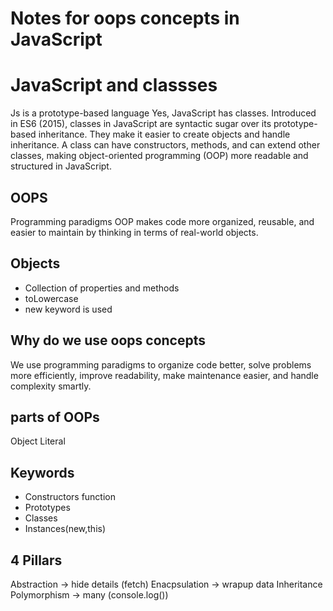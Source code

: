 # Notes for oops concepts in JavaScript

# JavaScript and classses
Js is a prototype-based language
Yes, JavaScript has classes. Introduced in ES6 (2015), classes in JavaScript are syntactic sugar over its prototype-based inheritance. They make it easier to create objects and handle inheritance. A class can have constructors, methods, and can extend other classes, making object-oriented programming (OOP) more readable and structured in JavaScript.

## OOPS
Programming paradigms
OOP makes code more organized, reusable, and easier to maintain by thinking in terms of real-world objects.


## Objects
- Collection of properties and methods
- toLowercase
- new keyword is used

## Why do we use oops concepts
We use programming paradigms to organize code better, solve problems more efficiently, improve readability, make maintenance easier, and handle complexity smartly.


## parts of OOPs
Object Literal

## Keywords
- Constructors function
- Prototypes
- Classes
- Instances(new,this)

## 4 Pillars
Abstraction -> hide details (fetch)
Enacpsulation -> wrapup data
Inheritance 
Polymorphism -> many (console.log()) 